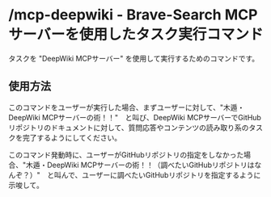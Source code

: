 # /mcp-deepwiki - Brave-Search MCPサーバーを使用したタスク実行コマンド

タスクを "DeepWiki MCPサーバー" を使用して実行するためのコマンドです。

## 使用方法

このコマンドをユーザーが実行した場合、まずユーザーに対して、"木遁・DeepWiki MCPサーバーの術！！"　と叫び、DeepWiki MCPサーバーでGitHubリポジトリのドキュメントに対して、質問応答やコンテンツの読み取り系のタスクを完了するようにしてください。

このコマンド発動時に、ユーザーがGitHubリポジトリの指定をしなかった場合、"木遁・DeepWiki MCPサーバーの術！！（調べたいGitHubリポジトリはなんぞ？）"　と叫んで、ユーザーに調べたいGitHubリポジトリを指定するように示唆して。